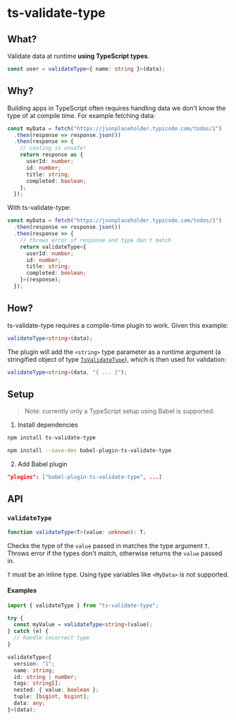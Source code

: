 # ts-validate-type

## What?

Validate data at runtime **using TypeScript types**.

```ts
const user = validateType<{ name: string }>(data);
```

## Why?

Building apps in TypeScript often requires handling data we don't know the type
of at compile time. For example fetching data:

```ts
const myData = fetch("https://jsonplaceholder.typicode.com/todos/1")
  .then(response => response.json())
  .then(response => {
    // casting is unsafe!
    return response as {
      userId: number;
      id: number;
      title: string;
      completed: boolean;
    };
  });
```

With ts-validate-type:

```ts
const myData = fetch("https://jsonplaceholder.typicode.com/todos/1")
  .then(response => response.json())
  .then(response => {
    // throws error if response and type don't match
    return validateType<{
      userId: number;
      id: number;
      title: string;
      completed: boolean;
    }>(response);
  });
```

## How?

ts-validate-type requires a compile-time plugin to work. Given this example:

```ts
validateType<string>(data);
```

The plugin will add the `<string>` type parameter as a runtime argument (a
stringified object of type [`TsValidateType`](./common/ts-validate-type.ts)),
which is then used for validation:

```ts
validateType<string>(data, "{ ... }");
```

## Setup

> Note: currently only a TypeScript setup using Babel is supported.

1. Install dependencies
  ```bash
  npm install ts-validate-type
  ```
  ```bash
  npm install --save-dev babel-plugin-ts-validate-type
  ```
2. Add Babel plugin
  ```json
  "plugins": ["babel-plugin-ts-validate-type", ...]
  ```

## API

### `validateType`

```ts
function validateType<T>(value: unknown): T;
```

Checks the type of the `value` passed in matches the type argument `T`. Throws
error if the types don't match, otherwise returns the `value` passed in.

`T` must be an inline type. Using type variables like `<MyData>` is not
supported.

#### Examples

```ts
import { validateType } from "ts-validate-type";

try {
  const myValue = validateType<string>(value);
} catch (e) {
  // handle incorrect type
}
```

```ts
validateType<{
  version: "1";
  name: string;
  id: string | number;
  tags: string[];
  nested: { value: boolean };
  tuple: [bigint, bigint];
  data: any;
}>(data);
```
